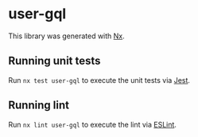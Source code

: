 # user-gql

This library was generated with [Nx](https://nx.dev).

## Running unit tests

Run `nx test user-gql` to execute the unit tests via [Jest](https://jestjs.io).

## Running lint

Run `nx lint user-gql` to execute the lint via [ESLint](https://eslint.org/).
